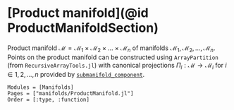 # [Product manifold](@id ProductManifoldSection)

Product manifold $\mathcal M = \mathcal{M}_1 × \mathcal{M}_2 × … × \mathcal{M}_n$ of manifolds $\mathcal{M}_1, \mathcal{M}_2, …, \mathcal{M}_n$.
Points on the product manifold can be constructed using `ArrayPartition` (from `RecursiveArrayTools.jl`) with canonical projections $Π_i : \mathcal{M} → \mathcal{M}_i$ for $i ∈ 1, 2, …, n$ provided by [`submanifold_component`](https://juliamanifolds.github.io/ManifoldsBase.jl/stable/metamanifolds/#ManifoldsBase.submanifold_component-Tuple).

```@autodocs
Modules = [Manifolds]
Pages = ["manifolds/ProductManifold.jl"]
Order = [:type, :function]
```
